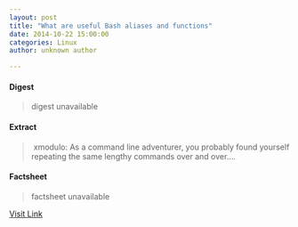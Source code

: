 ```yaml
---
layout: post
title: "What are useful Bash aliases and functions"
date: 2014-10-22 15:00:00
categories: Linux
author: unknown author

---
```



#### Digest
>digest unavailable

#### Extract
>&nbsp;xmodulo: As a command line adventurer, you probably found yourself repeating the same lengthy commands over and over....

#### Factsheet
>factsheet unavailable

[Visit Link](http://www.linuxtoday.com/upload/what-are-useful-bash-aliases-and-functions-141021231011.html)


